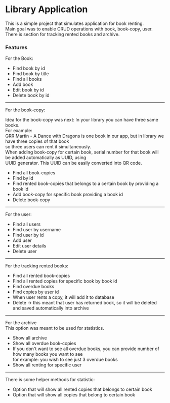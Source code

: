 # Library Application
This is a simple project that simulates application for book renting.  
Main goal was to enable CRUD operations with book, book-copy, user.  
There is section for tracking rented books and archive.  

### Features  
For the Book:


- Find book by id
- Find book by title
- Find all books
- Add book
- Edit book by id
- Delete book by id  
***

For the book-copy:   

Idea for the book-copy was next: In your library you can have three same books.  
For example:  
GRR Martin - A Dance with Dragons is one book in our app, but in library we have three copies of that book  
so three users can rent it simultaneously.  
When adding book-copy for certain book, serial number for that book will be added automatically as UUID, using  
UUID generator. This UUID can be easily converted into QR code.

- Find all book-copies
- Find by id
- Find rented book-copies that belongs to a certain book by providing a book id
- Add book-copy for specific book providing a book id
- Delete book-copy

***
For the user:  

- Find all users
- Find user by username
- Find user by id
- Add user
- Edit user details
- Delete user

***  


For the tracking rented books:  
- Find all rented book-copies
- Find all rented copies for specific book by book id
- Find overdue books
- Find copies by user id
- When user rents a copy, it will add it to database
- Delete -> this meant that user has returned book, so it will be deleted and saved automatically into archive

***

For the archive  
This option was meant to be used for statistics.
- Show all archive
- Show all overdue book-copies
- If you don't want to see all overdue books, you can provide number of how many books you want to see  
for example: you wish to see just 3 overdue books  
- Show all renting for specific user 

****
There is some helper methods for statistic:
- Option that will show all rented copies that belongs to certain book
- Option that will show all copies that belong to certain book
